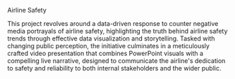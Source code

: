 Airline Safety 

This project revolves around a data-driven response to counter negative media portrayals of airline safety, highlighting the truth behind airline safety trends through effective data visualization and storytelling. Tasked with changing public perception, the initiative culminates in a meticulously crafted video presentation that combines PowerPoint visuals with a compelling live narrative, designed to communicate the airline's dedication to safety and reliability to both internal stakeholders and the wider public. 
